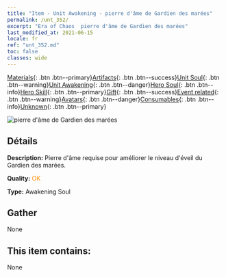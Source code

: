 ```yaml
---
title: "Item - Unit Awakening - pierre d'âme de Gardien des marées"
permalink: /unt_352/
excerpt: "Era of Chaos  pierre d'âme de Gardien des marées"
last_modified_at: 2021-06-15
locale: fr
ref: "unt_352.md"
toc: false
classes: wide
---
```

 [Materials](/ItemsFR/){: .btn .btn--primary}[Artifacts](/ItemsFR/Artifacts/){: .btn .btn--success}[Unit Soul](/ItemsFR/UnitSoul/){: .btn .btn--warning}[Unit Awakening](/ItemsFR/UnitAwakening/){: .btn .btn--danger}[Hero Soul](/ItemsFR/HeroSoul/){: .btn .btn--info}[Hero Skill](/ItemsFR/HeroSkill/){: .btn .btn--primary}[Gift](/ItemsFR/Gift/){: .btn .btn--success}[Event related](/ItemsFR/Events/){: .btn .btn--warning}[Avatars](/ItemsFR/Avatars/){: .btn .btn--danger}[Consumables](/ItemsFR/Consumables/){: .btn .btn--info}[Unknown](/ItemsFR/Unknown/){: .btn .btn--primary}

 ![pierre d'âme de Gardien des marées](/images/u/tia_yurenyongshi.jpg)

## Détails
 **Description:** Pierre d'âme requise pour améliorer le niveau d'éveil du Gardien des marées.

 **Quality:** <span style="color: #FF8C00">OK</span>

 **Type:** Awakening Soul

## Gather

  None

## This item contains:

  None

